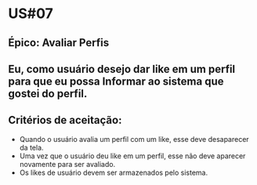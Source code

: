 # US#07

## **Épico:** Avaliar Perfis

## **Eu, como** usuário **desejo** dar like em um perfil **para que eu possa** Informar ao sistema que gostei do perfil.

## Critérios de aceitação:

- Quando o usuário avalia um perfil com um like, esse deve desaparecer da tela.
- Uma vez que o usuário deu like em um perfil, esse não deve aparecer novamente para ser avaliado.
- Os likes de usuário devem ser armazenados pelo sistema.
